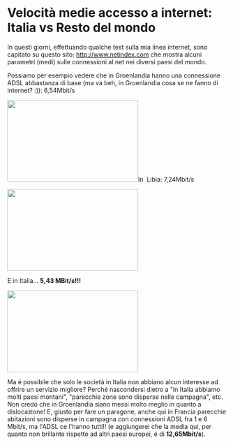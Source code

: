 # Velocità medie accesso a internet: Italia vs Resto del mondo

In questi giorni, effettuando qualche test sulla mia linea internet, sono capitato su questo sito: <a href="http://www.netindex.com">http://www.netindex.com</a> che mostra alcuni parametri (medi) sulle connessioni al net nei diversi paesi del mondo.

Possiamo per esempio vedere che in Groenlandia hanno una connessione ADSL abbastanza di base (ma va beh, in Groenlandia cosa se ne fanno di internet? :)): 6,54Mbit/s

<a href="https://res.cloudinary.com/blog-mornati-net/image/upload/v1391641224/Schermata-09-2456184-alle-21_23_50_ckqpav.png"><img class="aligncenter size-medium wp-image-627" title="Schermata 09-2456184 alle 21.23.50" src="https://res.cloudinary.com/blog-mornati-net/image/upload/h_187,w_300/v1391641224/Schermata-09-2456184-alle-21_23_50_ckqpav.png" alt="" width="300" height="187" /></a>In  Libia: 7,24Mbit/s

<a href="https://res.cloudinary.com/blog-mornati-net/image/upload/v1391641220/Schermata-09-2456184-alle-21_24_09_spouhi.png"><img class="aligncenter size-medium wp-image-629" title="Schermata 09-2456184 alle 21.24.09" src="https://res.cloudinary.com/blog-mornati-net/image/upload/h_187,w_300/v1391641220/Schermata-09-2456184-alle-21_24_09_spouhi.png" alt="" width="300" height="187" /></a>

E in Italia... <strong>5,43 MBit/s!!!</strong>

<a href="https://res.cloudinary.com/blog-mornati-net/image/upload/v1391641217/Schermata-09-2456184-alle-21_24_13_vojtfk.png"><img class="aligncenter size-medium wp-image-630" title="Schermata 09-2456184 alle 21.24.13" src="https://res.cloudinary.com/blog-mornati-net/image/upload/h_187,w_300/v1391641217/Schermata-09-2456184-alle-21_24_13_vojtfk.png" alt="" width="300" height="187" /></a>

Ma é possibile che solo le società in Italia non abbiano alcun interesse ad offrire un servizio migliore? Perché nascondersi dietro a "In Italia abbiamo molti paesi montani", "parecchie zone sono disperse nelle campagna", etc. Non credo che in Groenlandia siano messi molto meglio in quanto a dislocazione! E, giusto per fare un paragone, anche qui in Francia parecchie abitazioni sono disperse in campagna con connessioni ADSL fra 1 e 6 Mbit/s, ma l'ADSL ce l'hanno tutti!! (e aggiungerei che la media qui, per quanto non brillante rispetto ad altri paesi europei, é di <strong>12,65Mbit/s</strong>).